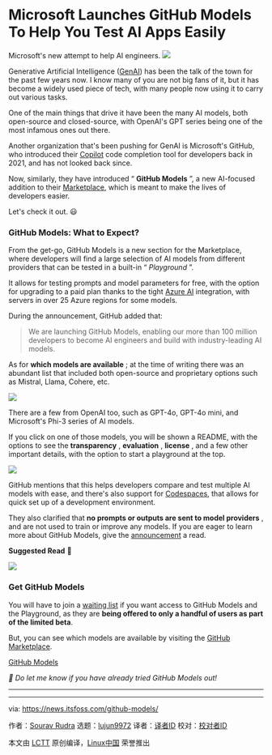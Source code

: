 [#]: subject: "Microsoft Launches GitHub Models To Help You Test AI Apps Easily"
[#]: via: "https://news.itsfoss.com/github-models/"
[#]: author: "Sourav Rudra https://news.itsfoss.com/author/sourav/"
[#]: collector: "lujun9972/lctt-scripts-1705972010"
[#]: translator: " "
[#]: reviewer: " "
[#]: publisher: " "
[#]: url: " "

Microsoft Launches GitHub Models To Help You Test AI Apps Easily
======
Microsoft's new attempt to help AI engineers.
[![][1]][2]

Generative Artificial Intelligence ([GenAI][3]) has been the talk of the town for the past few years now. I know many of you are not big fans of it, but it has become a widely used piece of tech, with many people now using it to carry out various tasks.

One of the main things that drive it have been the many AI models, both open-source and closed-source, with OpenAI's GPT series being one of the most infamous ones out there.

Another organization that's been pushing for GenAI is Microsoft's GitHub, who introduced their [Copilot][4] code completion tool for developers back in 2021, and has not looked back since.

Now, similarly, they have introduced “ **GitHub Models** ”, a new AI-focused addition to their [Marketplace][5], which is meant to make the lives of developers easier.

Let's check it out. 😃

### GitHub Models: What to Expect?

From the get-go, GitHub Models is a new section for the Marketplace, where developers will find a large selection of AI models from different providers that can be tested in a built-in “ _Playground_ ”.

It allows for testing prompts and model parameters for free, with the option for upgrading to a paid plan thanks to the tight [Azure AI][6] integration, with servers in over 25 Azure regions for some models.

During the announcement, GitHub added that:

> We are launching GitHub Models, enabling our more than 100 million developers to become AI engineers and build with industry-leading AI models.

As for **which models are available** ; at the time of writing there was an abundant list that included both open-source and proprietary options such as Mistral, Llama, Cohere, etc.

![][7]

There are a few from OpenAI too, such as GPT-4o, GPT-4o mini, and Microsoft's Phi-3 series of AI models.

If you click on one of those models, you will be shown a README, with the options to see the **transparency** , **evaluation** , **license** , and a few other important details, with the option to start a playground at the top.

![][8]

GitHub mentions that this helps developers compare and test multiple AI models with ease, and there's also support for [Codespaces][9], that allows for quick set up of a development environment.

They also clarified that **no prompts or outputs are sent to model providers** , and are not used to train or improve any models. If you are eager to learn more about GitHub Models, give the [announcement][10] a read.

**Suggested Read** 📖

![][11]

### Get GitHub Models

You will have to join a [waiting list][12] if you want access to GitHub Models and the Playground, as they are **being offered to only a handful of users as part of the limited beta**.

But, you can see which models are available by visiting the [GitHub Marketplace][13].

[GitHub Models][13]

_💬 Do let me know if you have already tried GitHub Models out!_

* * *

--------------------------------------------------------------------------------

via: https://news.itsfoss.com/github-models/

作者：[Sourav Rudra][a]
选题：[lujun9972][b]
译者：[译者ID](https://github.com/译者ID)
校对：[校对者ID](https://github.com/校对者ID)

本文由 [LCTT](https://github.com/LCTT/TranslateProject) 原创编译，[Linux中国](https://linux.cn/) 荣誉推出

[a]: https://news.itsfoss.com/author/sourav/
[b]: https://github.com/lujun9972
[1]: https://news.itsfoss.com/assets/images/pikapods-banner-v3.webp
[2]: https://www.pikapods.com/?utm_campaign=banner-2024-05&utm_source=itsfoss
[3]: https://en.wikipedia.org/wiki/Generative_artificial_intelligence
[4]: https://github.com/features/copilot
[5]: https://github.com/marketplace
[6]: https://azure.microsoft.com/en-us/solutions/ai/
[7]: https://news.itsfoss.com/content/images/2024/08/GitHub_Model_a.png
[8]: https://news.itsfoss.com/content/images/2024/08/GitHub_Model_b.png
[9]: https://github.com/features/codespaces
[10]: https://github.blog/news-insights/product-news/introducing-github-models/
[11]: https://itsfoss.com/content/images/size/w256h256/2022/12/android-chrome-192x192.png
[12]: https://github.com/marketplace/models/waitlist/join
[13]: https://github.com/marketplace/models
